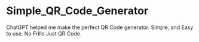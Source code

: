 # Simple_QR_Code_Generator
ChatGPT helped me make the perfect QR Code generator. Simple, and Easy to use. No Frills Just QR Code.
